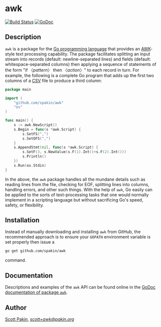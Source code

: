 awk
===

[![Build Status](https://travis-ci.org/spakin/awk.svg?branch=master)](https://travis-ci.org/spakin/awk) [![GoDoc](https://godoc.org/github.com/spakin/awk?status.svg)](https://godoc.org/github.com/spakin/awk)

Description
-----------

`awk` is a package for the [Go programming language](https://golang.org/) that provides an [AWK](http://pubs.opengroup.org/onlinepubs/9699919799/utilities/awk.html)-style text processing capability.  The package facilitates splitting an input stream into records (default: newline-separated lines) and fields (default: whitespace-separated columns) then applying a sequence of statements of the form "if 〈_pattern_〉 then 〈_action_〉" to each record in turn.  For example, the following is a complete Go program that adds up the first two columns of a [CSV](https://en.wikipedia.org/wiki/Comma-separated_values) file to produce a third column:
```Go
package main

import (
    "github.com/spakin/awk"
    "os"
)

func main() {
    s := awk.NewScript()
    s.Begin = func(s *awk.Script) {
        s.SetFS(",")
        s.SetOFS(",")
    }
    s.AppendStmt(nil, func(s *awk.Script) {
        s.SetF(3, s.NewValue(s.F(1).Int()+s.F(2).Int()))
        s.Println()
    })
    s.Run(os.Stdin)
}
```

In the above, the `awk` package handles all the mundane details such as reading lines from the file, checking for EOF, splitting lines into columns, handling errors, and other such things.  With the help of `awk`, Go easily can be applied to the sorts of text-processing tasks that one would normally implement in a scripting language but without sacrificing Go's speed, safety, or flexibility.

Installation
------------

Instead of manually downloading and installing `awk` from GitHub, the recommended approach is to ensure your `GOPATH` environment variable is set properly then issue a
```bash
go get github.com/spakin/awk
```
command.

Documentation
-------------

Descriptions and examples of the `awk` API can be found online in the [GoDoc documentation of package `awk`](https://godoc.org/github.com/spakin/awk).

Author
------

[Scott Pakin](http://www.pakin.org/~scott/), *scott+awk@pakin.org*
